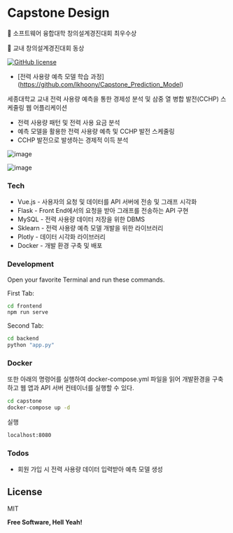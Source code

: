 # Capstone Design

🥇 소프트웨어 융합대학 창의설계경진대회 최우수상

🥉 교내 창의설계경진대회 동상

[![GitHub license](https://img.shields.io/github/license/lkhoony/EV-obseoye?style=plastic)](https://github.com/lkhoony/Capstone)


- [전력 사용량 예측 모델 학습 과정] (https://github.com/lkhoony/Capstone_Prediction_Model)

세종대학교 교내 전력 사용량 예측을 통한 경제성 분석 및 삼중 열 병합 발전(CCHP) 스케줄링 웹 어플리케이션  

  - 전력 사용량 패턴 및 전력 사용 요금 분석
  - 예측 모델을 활용한 전력 사용량 예측 및 CCHP 발전 스케줄링
  - CCHP 발전으로 발생하는 경제적 이득 분석
  
![image](https://user-images.githubusercontent.com/66773320/107849755-c068fb80-6e40-11eb-8475-4122243225ef.png)

![image](https://user-images.githubusercontent.com/66773320/107849774-daa2d980-6e40-11eb-9459-2650928c52c7.png)

### Tech

* Vue.js - 사용자의 요청 및 데이터를 API 서버에 전송 및 그래프 시각화
* Flask - Front End에서의 요청을 받아 그래프를 전송하는 API 구현
* MySQL - 전력 사용량 데이터 저장을 위한 DBMS
* Sklearn - 전력 사용량 예측 모델 개발을 위한 라이브러리
* Plotly - 데이터 시각화 라이브러리
* Docker - 개발 환경 구축 및 배포

### Development
Open your favorite Terminal and run these commands.

First Tab:
```sh
cd frontend
npm run serve
```

Second Tab:
```sh
cd backend
python "app.py"
```

### Docker

또한 아래의 명령어를 실행하여 docker-compose.yml 파일을 읽어 개발환경을 구축하고 웹 앱과 API 서버 컨테이너를 실행할 수 있다.

```sh
cd capstone
docker-compose up -d
```

실행

```sh
localhost:8080
```


### Todos

 - 회원 가입 시 전력 사용량 데이터 입력받아 예측 모델 생성

License
----

MIT


**Free Software, Hell Yeah!**
